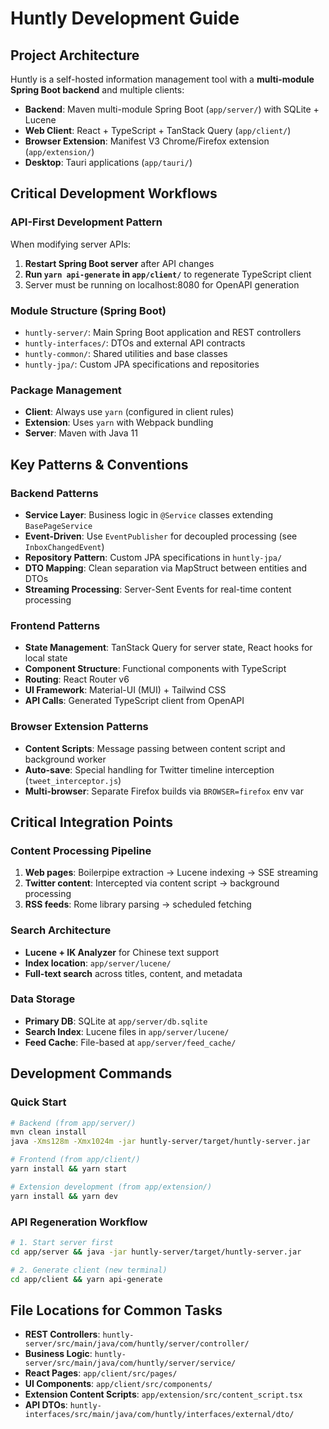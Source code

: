 # Huntly Development Guide

## Project Architecture

Huntly is a self-hosted information management tool with a **multi-module Spring Boot backend** and multiple clients:
- **Backend**: Maven multi-module Spring Boot (`app/server/`) with SQLite + Lucene
- **Web Client**: React + TypeScript + TanStack Query (`app/client/`)
- **Browser Extension**: Manifest V3 Chrome/Firefox extension (`app/extension/`)
- **Desktop**: Tauri applications (`app/tauri/`)

## Critical Development Workflows

### API-First Development Pattern
When modifying server APIs:
1. **Restart Spring Boot server** after API changes
2. **Run `yarn api-generate` in `app/client/`** to regenerate TypeScript client
3. Server must be running on localhost:8080 for OpenAPI generation

### Module Structure (Spring Boot)
- `huntly-server/`: Main Spring Boot application and REST controllers  
- `huntly-interfaces/`: DTOs and external API contracts
- `huntly-common/`: Shared utilities and base classes
- `huntly-jpa/`: Custom JPA specifications and repositories

### Package Management
- **Client**: Always use `yarn` (configured in client rules)
- **Extension**: Uses `yarn` with Webpack bundling
- **Server**: Maven with Java 11

## Key Patterns & Conventions

### Backend Patterns
- **Service Layer**: Business logic in `@Service` classes extending `BasePageService`
- **Event-Driven**: Use `EventPublisher` for decoupled processing (see `InboxChangedEvent`)
- **Repository Pattern**: Custom JPA specifications in `huntly-jpa/`
- **DTO Mapping**: Clean separation via MapStruct between entities and DTOs
- **Streaming Processing**: Server-Sent Events for real-time content processing

### Frontend Patterns  
- **State Management**: TanStack Query for server state, React hooks for local state
- **Component Structure**: Functional components with TypeScript
- **Routing**: React Router v6
- **UI Framework**: Material-UI (MUI) + Tailwind CSS
- **API Calls**: Generated TypeScript client from OpenAPI

### Browser Extension Patterns
- **Content Scripts**: Message passing between content script and background worker
- **Auto-save**: Special handling for Twitter timeline interception (`tweet_interceptor.js`)
- **Multi-browser**: Separate Firefox builds via `BROWSER=firefox` env var

## Critical Integration Points

### Content Processing Pipeline
1. **Web pages**: Boilerpipe extraction → Lucene indexing → SSE streaming
2. **Twitter content**: Intercepted via content script → background processing  
3. **RSS feeds**: Rome library parsing → scheduled fetching

### Search Architecture
- **Lucene + IK Analyzer** for Chinese text support
- **Index location**: `app/server/lucene/`
- **Full-text search** across titles, content, and metadata

### Data Storage
- **Primary DB**: SQLite at `app/server/db.sqlite`  
- **Search Index**: Lucene files in `app/server/lucene/`
- **Feed Cache**: File-based at `app/server/feed_cache/`

## Development Commands

### Quick Start
```bash
# Backend (from app/server/)
mvn clean install
java -Xms128m -Xmx1024m -jar huntly-server/target/huntly-server.jar

# Frontend (from app/client/)  
yarn install && yarn start

# Extension development (from app/extension/)
yarn install && yarn dev
```

### API Regeneration Workflow
```bash
# 1. Start server first
cd app/server && java -jar huntly-server/target/huntly-server.jar

# 2. Generate client (new terminal)
cd app/client && yarn api-generate
```

## File Locations for Common Tasks

- **REST Controllers**: `huntly-server/src/main/java/com/huntly/server/controller/`
- **Business Logic**: `huntly-server/src/main/java/com/huntly/server/service/`
- **React Pages**: `app/client/src/pages/`
- **UI Components**: `app/client/src/components/`
- **Extension Content Scripts**: `app/extension/src/content_script.tsx`
- **API DTOs**: `huntly-interfaces/src/main/java/com/huntly/interfaces/external/dto/`